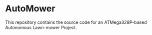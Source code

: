 # AutoMower
This repository contains the source code for an ATMega328P-based Autonomous Lawn-mower Project.
